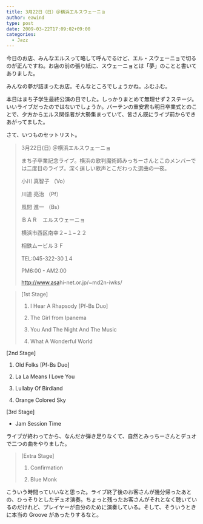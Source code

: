 ```yaml
---
title: 3月22日（日）＠横浜エルスウェーニョ
author: eawind
type: post
date: 2009-03-22T17:09:02+09:00
categories:
  - Jazz
---
```

今日のお店、みんなエルスって略して呼んでるけど、エル・スウェーニョで切るのが正んですね。お店の前の張り紙に、スウェーニョとは「夢」のことと書いてありました。

みんなの夢が詰まったお店。そんなところでしょうかね。ふむふむ。

本日はまち子学生最終公演の日でした。しっかりまとめて無理せず２ステージ。いいライブだったのではないでしょうか。バーテンの重安君も明日卒業式とのことで、夕方からエルス関係者が大勢集まっていて、皆さん既にライブ前からできあがってました。

さて、いつものセットリスト。

> 3月22日(日) ＠横浜エルスウェーニョ
>
> まち子卒業記念ライブ。横浜の歌判魔術師みっちーさんとこのメンバーでは二度目のライブ。深く逞しい歌声とこだわった選曲の一夜。
>
> 小川 真智子 （Vo）
>
> 川道 亮治 （Pf）
>
> 風間 進一 （Bs）
>
> ＢＡＲ　エルスウェーニョ
>
> 横浜市西区南幸２−１−２２
>
> 相鉄ムービル３Ｆ
>
> TEL:045-322-30１4
>
> PM6:00 - AM2:00
>
> <a href="http://www.asahi-net.or.jp/%7Emd2n-iwks/" target="_blank">http://<wbr />www.asa<wbr />hi-net.<wbr />or.jp/~<wbr />md2n-iw<wbr />ks/</a>

> [1st Stage]
>
> 1. I Hear A Rhapsody [Pf-Bs Duo]
>
> 2. The Girl from Ipanema
>
> 3. You And The Night And The Music
>
> 4. What A Wonderful World

[2nd Stage]

1. Old Folks [Pf-Bs Duo]

2. La La Means I Love You

3. Lullaby Of Birdland

4. Orange Colored Sky

[3rd Stage]

* Jam Session Time

ライブが終わってから、なんだか弾き足りなくて、自然とみっちーさんとデュオで二つの曲をやりました。

> [Extra Stage]
>
> 1. Confirmation
>
> 2. Blue Monk

こういう時間っていいなと思った。ライブ終了後のお客さんが幾分帰ったあとの、ひっそりとしたデュオ演奏。ちょっと残ったお客さんがそれとなく聴いているのだけれど、プレイヤーが自分のために演奏している。そして、そういうときに本当の Groove があったりするなと。
